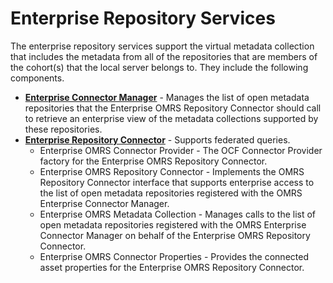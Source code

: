 <!-- SPDX-License-Identifier: Apache-2.0 -->
<!-- Copyright Contributors to the Egeria project. -->

# Enterprise Repository Services

The enterprise repository services support the virtual metadata collection
that includes the metadata from all of the repositories that are members of
the cohort(s) that the local server belongs to.  They include the following components.

* **[Enterprise Connector Manager](../component-descriptions/enterprise-connector-manager.md)** - Manages the list of open metadata repositories
that the Enterprise OMRS Repository Connector should call to retrieve an enterprise view of the metadata collections
supported by these repositories.
* **[Enterprise Repository Connector](../component-descriptions/enterprise-repository-connector.md)** - Supports federated queries.
  * Enterprise OMRS Connector Provider - The OCF Connector Provider factory for the Enterprise OMRS Repository Connector.
  * Enterprise OMRS Repository Connector - Implements the OMRS Repository Connector interface that supports enterprise
  access to the list of open metadata repositories registered with the OMRS Enterprise Connector Manager.
  * Enterprise OMRS Metadata Collection - Manages calls to the list of open metadata repositories
  registered with the OMRS Enterprise Connector Manager on behalf of the Enterprise OMRS Repository Connector.
  * Enterprise OMRS Connector Properties - Provides the connected asset properties for the Enterprise OMRS Repository Connector.
